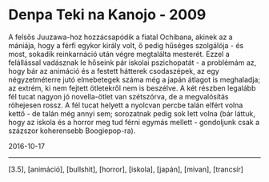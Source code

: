 #  Denpa Teki na Kanojo - 2009

A felsős Juuzawa-hoz hozzácsapódik a fiatal Ochibana, akinek az a mániája, hogy a férfi egykor király volt, ő pedig hűséges szolgálója - és most, sokadik reinkarnáció után végre megtalálta mesterét. Ezzel a felállással vadásznak le hőseink pár iskolai pszichopatát - a problémám az, hogy bár az animáció és a festett hátterek csodaszépek, az egy négyzetméterre jutó elmebetegek száma még a japán átlagot is meghaladja; az extrém, ki nem fejtett ötletekről nem is beszélve. A két részben legalább fél tucat nagyon jó novella-ötlet van szétszórva, de a megvalósítás röhejesen rossz. A fél tucat helyett a nyolcvan percbe talán elfért volna kettő - de talán még annyi sem; sorozatnak pedig sok lett volna (bár láttuk, hogy az iskola és a horror meg tud férni egymás mellett - gondoljunk csak a százszor koherensebb Boogiepop-ra).

2016-10-17 

----

[3.5], [animáció], [bullshit], [horror], [iskola], [japán], [mivan], [trancsír]
